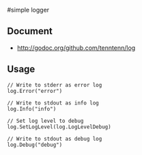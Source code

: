 #simple logger

## Document

* http://godoc.org/github.com/tenntenn/log

## Usage

```
// Write to stderr as error log
log.Error("error")

// Write to stdout as info log
log.Info("info")

// Set log level to debug
log.SetLogLevel(log.LogLevelDebug)

// Write to stdout as debug log
log.Debug("debug")
```
